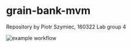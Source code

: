 # grain-bank-mvm

Repository by Piotr Szymiec, 160322
Lab group 4

![example workflow](https://github.com/pitrek98/grain-bank-mvm/actions/workflows/ci.yml/badge.svg) 
